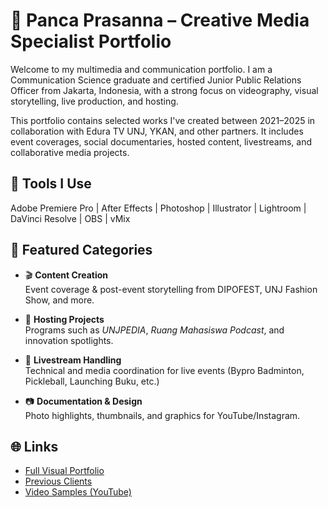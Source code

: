 
# 🎥 Panca Prasanna – Creative Media Specialist Portfolio

Welcome to my multimedia and communication portfolio. I am a Communication Science graduate and certified Junior Public Relations Officer from Jakarta, Indonesia, with a strong focus on videography, visual storytelling, live production, and hosting.

This portfolio contains selected works I've created between 2021–2025 in collaboration with Edura TV UNJ, YKAN, and other partners. It includes event coverages, social documentaries, hosted content, livestreams, and collaborative media projects.

## 🔧 Tools I Use
Adobe Premiere Pro | After Effects | Photoshop | Illustrator | Lightroom | DaVinci Resolve | OBS | vMix

## 📌 Featured Categories

- 🎬 **Content Creation**  
  Event coverage & post-event storytelling from DIPOFEST, UNJ Fashion Show, and more.

- 🎤 **Hosting Projects**  
  Programs such as *UNJPEDIA*, *Ruang Mahasiswa Podcast*, and innovation spotlights.

- 📡 **Livestream Handling**  
  Technical and media coordination for live events (Bypro Badminton, Pickleball, Launching Buku, etc.)

- 📷 **Documentation & Design**  
  Photo highlights, thumbnails, and graphics for YouTube/Instagram.

## 🌐 Links
- [Full Visual Portfolio](https://prasannastudio.my.canva.site/)
- [Previous Clients](https://prasannastudio.my.canva.site/previous-client)
- [Video Samples (YouTube)](https://www.youtube.com/@EduraTVUNJ)
